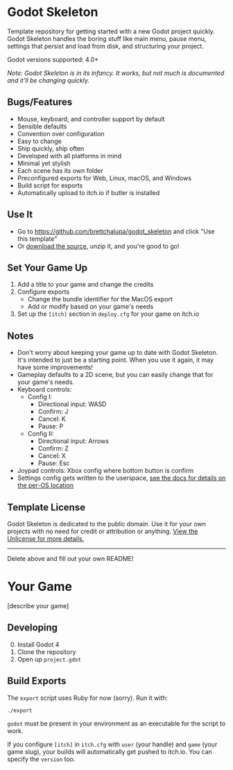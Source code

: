 # Godot Skeleton

Template repository for getting started with a new Godot project quickly. Godot Skeleton handles the boring stuff like main menu, pause menu, settings that persist and load from disk, and structuring your project.

Godot versions supported: 4.0+

_Note: Godot Skeleton is in its infancy. It works, but not much is documented and it'll be changing quickly._

## Bugs/Features

- Mouse, keyboard, and controller support by default
- Sensible defaults
- Convention over configuration
- Easy to change
- Ship quickly, ship often
- Developed with all platforms in mind
- Minimal yet stylish
- Each scene has its own folder
- Preconfigured exports for Web, Linux, macOS, and Windows
- Build script for exports
- Automatically upload to itch.io if butler is installed

## Use It

- Go to https://github.com/brettchalupa/godot_skeleton and click "Use this template"
- Or [download the source](https://github.com/brettchalupa/godot_skeleton/archive/refs/heads/main.zip), unzip it, and you're good to go!

## Set Your Game Up

1. Add a title to your game and change the credits
2. Configure exports
    - Change the bundle identifier for the MacOS export
    - Add or modify based on your game's needs
3. Set up the `[itch]` section in `deploy.cfg` for your game on itch.io

## Notes

- Don't worry about keeping your game up to date with Godot Skeleton. It's intended to just be a starting point. When you use it again, it may have some improvements!
- Gameplay defaults to a 2D scene, but you can easily change that for your game's needs.
- Keyboard controls:
    - Config I:
        - Directional input: WASD
        - Confirm: J
        - Cancel: K
        - Pause: P
    - Config II:
        - Directional input: Arrows
        - Confirm: Z
        - Cancel: X
        - Pause: Esc
- Joypad controls: Xbox config where bottom button is confirm
- Settings config gets written to the userspace, [see the docs for details on the per-OS location](https://docs.godotengine.org/en/stable/tutorials/io/data_paths.html#accessing-persistent-user-data-user)

## Template License

Godot Skeleton is dedicated to the public domain. Use it for your own projects with no need for credit or attribution or anything. [View the Unlicense for more details.](https://unlicense.org/)

---

Delete above and fill out your own README!

# Your Game

[describe your game]

## Developing

0. Install Godot 4
1. Clone the repository
2. Open up `project.gdot`

## Build Exports

The `export` script uses Ruby for now (sorry). Run it with:

``` console
./export
```

`godot` must be present in your environment as an executable for the script to work.

If you configure `[itch]` in `itch.cfg` with `user` (your handle) and `game` (your game slug), your builds will automatically get pushed to itch.io. You can specify the `version` too.
